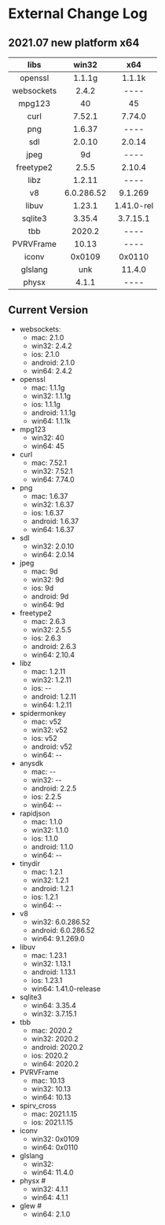 # External Change Log

## 2021.07 new platform x64

|    libs    |   win32    |    x64     |
| :--------: | :--------: | :--------: |
|  openssl   |   1.1.1g   |   1.1.1k   |
| websockets |   2.4.2    |    ----    |
|   mpg123   |     40     |     45     |
|    curl    |   7.52.1   |   7.74.0   |
|    png     |   1.6.37   |    ----    |
|    sdl     |   2.0.10   |   2.0.14   |
|    jpeg    |     9d     |    ----    |
| freetype2  |   2.5.5    |   2.10.4   |
|    libz    |   1.2.11   |    ----    |
|     v8     | 6.0.286.52 |  9.1.269   |
|   libuv    |   1.23.1   | 1.41.0-rel |
|  sqlite3   |   3.35.4   |  3.7.15.1  |
|    tbb     |   2020.2   |    ----    |
| PVRVFrame  |   10.13    |    ----    |
|   iconv    |   0x0109   |   0x0110   |
|  glslang   |    unk     |   11.4.0   |
|  physx   |   4.1.1    |    ----    |

## Current Version

* websockets:
  * mac:        2.1.0
  * win32:      2.4.2
  * ios:        2.1.0
  * android:    2.1.0
  * win64:      2.4.2
* openssl
  * mac:        1.1.1g
  * win32:      1.1.1g
  * ios:        1.1.1g
  * android:    1.1.1g
  * win64:      1.1.1k
* mpg123
  * win32:      40
  * win64:      45
* curl
  * mac:        7.52.1
  * win32:      7.52.1
  * win64:      7.74.0
* png
  * mac:        1.6.37
  * win32:      1.6.37
  * ios:        1.6.37
  * android:    1.6.37
  * win64:      1.6.37
* sdl
  * win32:      2.0.10
  * win64:      2.0.14
* jpeg
  * mac:        9d
  * win32:      9d
  * ios:        9d
  * android:    9d
  * win64:      9d
* freetype2
  * mac:        2.6.3
  * win32:      2.5.5
  * ios:        2.6.3
  * android:    2.6.3
  * win64:      2.10.4
* libz 
  * mac:        1.2.11
  * win32:      1.2.11
  * ios:        --
  * android:    1.2.11
  * win64:      1.2.11
* spidermonkey
  * mac:        v52
  * win32:      v52
  * ios:        v52
  * android:    v52
  * win64:      --
* anysdk
  * mac:        --
  * win32:      --
  * android:    2.2.5
  * ios:        2.2.5
  * win64:      --
* rapidjson
  * mac:        1.1.0
  * win32:      1.1.0
  * ios:        1.1.0
  * android:    1.1.0
  * win64:      --
* tinydir
  * mac:        1.2.1
  * win32:      1.2.1
  * android:    1.2.1
  * ios:        1.2.1
  * win64:      --
* v8
  * win32:      6.0.286.52
  * android:    6.0.286.52
  *  win64:      9.1.269.0
* libuv
  * mac:        1.23.1
  * win32:      1.13.1
  * android:    1.13.1
  * ios:        1.23.1
  * win64:      1.41.0-release
* sqlite3 
  * win64:      3.35.4
  * win32:      3.7.15.1
* tbb
  * mac:        2020.2
  * win32:      2020.2
  * android:    2020.2
  * ios:        2020.2
  * win64:      2020.2
* PVRVFrame
  * mac:        10.13
  * win32:      10.13
  * win64:      10.13
* spirv_cross
  * mac:        2021.1.15
  * ios:        2021.1.15
* iconv
  * win32:      0x0109
  * win64:      0x0110
* glslang
  * win32:
  * win64:      11.4.0
* physx #
  * win32:      4.1.1
  * win64:      4.1.1
* glew #
  * win64:      2.1.0

